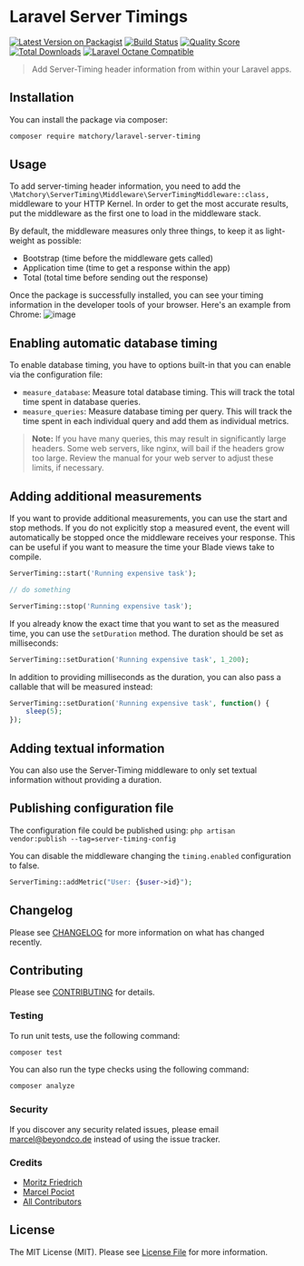 Laravel Server Timings
======================
[![Latest Version on Packagist](https://img.shields.io/packagist/v/matchory/laravel-server-timing.svg?style=flat-square)](https://packagist.org/packages/matchory/laravel-server-timing)
[![Build Status](https://img.shields.io/travis/matchory/laravel-server-timing/master.svg?style=flat-square)](https://travis-ci.org/matchory/laravel-server-timing)
[![Quality Score](https://img.shields.io/scrutinizer/g/matchory/laravel-server-timing.svg?style=flat-square)](https://scrutinizer-ci.com/g/matchory/laravel-server-timing)
[![Total Downloads](https://img.shields.io/packagist/dt/matchory/laravel-server-timing.svg?style=flat-square)](https://packagist.org/packages/matchory/laravel-server-timing)
[![Laravel Octane Compatible](https://img.shields.io/badge/Laravel%20Octane-Compatible-success?style=flat&logo=laravel)](https://github.com/laravel/octane)

> Add Server-Timing header information from within your Laravel apps.

Installation
------------
You can install the package via composer:

```bash
composer require matchory/laravel-server-timing
```

Usage
-----
To add server-timing header information, you need to add the
`\Matchory\ServerTiming\Middleware\ServerTimingMiddleware::class,` middleware to your HTTP Kernel. In order to get the
most accurate results, put the middleware as the first one to load in the middleware stack.

By default, the middleware measures only three things, to keep it as light-weight as possible:

- Bootstrap (time before the middleware gets called)
- Application time (time to get a response within the app)
- Total (total time before sending out the response)

Once the package is successfully installed, you can see your timing information in the developer tools of your browser.
Here's an example from Chrome:
![image](https://user-images.githubusercontent.com/40676515/73973252-d831a980-48e7-11ea-88fc-a606fd5b758a.png)

Enabling automatic database timing
----------------------------------
To enable database timing, you have to options built-in that you can enable via the configuration file:

- `measure_database`: Measure total database timing. This will track the total time spent in database queries.
- `measure_queries`: Measure database timing per query. This will track the time spent in each individual query and add
  them as individual metrics.

> **Note:** If you have many queries, this may result in significantly large headers. Some web servers, like nginx, will
> bail if the headers grow too large. Review the manual for your web server to adjust these limits, if necessary.

Adding additional measurements
------------------------------
If you want to provide additional measurements, you can use the start and stop methods. If you do not explicitly stop a
measured event, the event will automatically be stopped once the middleware receives your response. This can be useful
if you want to measure the time your Blade views take to compile.

```php
ServerTiming::start('Running expensive task');

// do something

ServerTiming::stop('Running expensive task');
```

If you already know the exact time that you want to set as the measured time, you can use the `setDuration` method.
The duration should be set as milliseconds:

```php
ServerTiming::setDuration('Running expensive task', 1_200);
```

In addition to providing milliseconds as the duration, you can also pass a callable that will be measured instead:

```php
ServerTiming::setDuration('Running expensive task', function() {
    sleep(5);
});
```

Adding textual information
--------------------------
You can also use the Server-Timing middleware to only set textual information without providing a duration.

Publishing configuration file
-----------------------------
The configuration file could be published using:
`php artisan vendor:publish --tag=server-timing-config`

You can disable the middleware changing the `timing.enabled` configuration to false.

```php
ServerTiming::addMetric("User: {$user->id}");
```

Changelog
---------
Please see [CHANGELOG](CHANGELOG.md) for more information on what has changed recently.

Contributing
------------
Please see [CONTRIBUTING](CONTRIBUTING.md) for details.

### Testing
To run unit tests, use the following command:

``` bash
composer test
```

You can also run the type checks using the following command:

``` bash
composer analyze
```

### Security
If you discover any security related issues, please email marcel@beyondco.de instead of using the issue tracker.

### Credits

- [Moritz Friedrich](https://github.com/radiergummi)
- [Marcel Pociot](https://github.com/mpociot)
- [All Contributors](../../contributors)

License
-------
The MIT License (MIT). Please see [License File](LICENSE.md) for more information.
